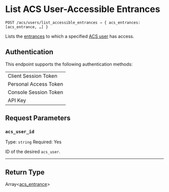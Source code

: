 # List ACS User-Accessible Entrances

```
POST /acs/users/list_accessible_entrances ⇒ { acs_entrances: [acs_entrance, …] }
```

Lists the [entrances](https://docs.seam.co/latest/api/acs/entrances) to which a specified [ACS user](https://docs.seam.co/latest/capability-guides/access-systems/user-management) has access.

## Authentication

This endpoint supports the following authentication methods:

<table>
  <tbody>
    <tr>
      <td>Client Session Token</td>
    </tr>
    <tr>
      <td>Personal Access Token</td>
    </tr>
    <tr>
      <td>Console Session Token</td>
    </tr>
    <tr>
      <td>API Key</td>
    </tr>
  </tbody>
</table>

## Request Parameters

### `acs_user_id`

Type: `string`
Required: Yes

ID of the desired `acs_user`.

***

## Return Type

Array<[acs\_entrance](./)>
